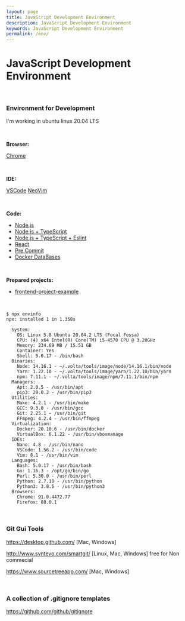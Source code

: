 ```yaml
---
layout: page
title: JavaScript Development Environment
description: JavaScript Development Environment
keywords: JavaScript Development Environment
permalink: /env/
---
```


# JavaScript Development Environment

<br/>

### Environment for Development

I'm working in ubuntu linux 20.04 LTS

<br/>

**Browser:**

<a href="/env/browser/chrome/">Chrome</a>

<br/>

**IDE:**

<a href="/env/ide/vscode/">VSCode</a>
<a href="/env/ide/neovim/">NeoVim</a>

<br/>

**Code:**

- <a href="/env/nodejs/">Node.js</a>
- <a href="/env/nodejs/typescript/">Node.js + TypeScript</a>
- <a href="/env/nodejs/typescript/eslint/">Node.js + TypeScript + Eslint</a>
- <a href="/env/react/">React</a>
- <a href="/env/pre-commit/">Pre Commit</a>
- <a href="/env/docker/db/">Docker DataBases</a>

<br/>

**Prepared projects:**

- <a href="https://github.com/alexey-goloburdin/frontend-project-example">frontend-project-example</a>

<br/>

```
$ npx envinfo
npx: installed 1 in 1.358s

  System:
    OS: Linux 5.8 Ubuntu 20.04.2 LTS (Focal Fossa)
    CPU: (4) x64 Intel(R) Core(TM) i5-4570 CPU @ 3.20GHz
    Memory: 234.69 MB / 15.51 GB
    Container: Yes
    Shell: 5.0.17 - /bin/bash
  Binaries:
    Node: 14.16.1 - ~/.volta/tools/image/node/14.16.1/bin/node
    Yarn: 1.22.10 - ~/.volta/tools/image/yarn/1.22.10/bin/yarn
    npm: 7.11.1 - ~/.volta/tools/image/npm/7.11.1/bin/npm
  Managers:
    Apt: 2.0.5 - /usr/bin/apt
    pip3: 20.0.2 - /usr/bin/pip3
  Utilities:
    Make: 4.2.1 - /usr/bin/make
    GCC: 9.3.0 - /usr/bin/gcc
    Git: 2.25.1 - /usr/bin/git
    FFmpeg: 4.2.4 - /usr/bin/ffmpeg
  Virtualization:
    Docker: 20.10.6 - /usr/bin/docker
    VirtualBox: 6.1.22 - /usr/bin/vboxmanage
  IDEs:
    Nano: 4.8 - /usr/bin/nano
    VSCode: 1.56.2 - /usr/bin/code
    Vim: 8.1 - /usr/bin/vim
  Languages:
    Bash: 5.0.17 - /usr/bin/bash
    Go: 1.16.3 - /opt/go/bin/go
    Perl: 5.30.0 - /usr/bin/perl
    Python: 2.7.18 - /usr/bin/python
    Python3: 3.8.5 - /usr/bin/python3
  Browsers:
    Chrome: 91.0.4472.77
    Firefox: 88.0.1
```

<br/>

### Git Gui Tools

https://desktop.github.com/ [Mac, Windows]

http://www.syntevo.com/smartgit/ [Linux, Mac, Windows] free for Non commecial

https://www.sourcetreeapp.com/ [Mac, Windows]

<br/>

### A collection of .gitignore templates

https://github.com/github/gitignore
